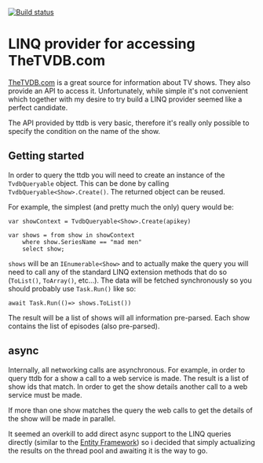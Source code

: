[![Build status](https://ci.appveyor.com/api/projects/status/mo4b10d7fib2qt9b/branch/master?svg=true)](https://ci.appveyor.com/project/azabujuban/linqtv/branch/master)

# LINQ provider for accessing TheTVDB.com
[TheTVDB.com](TheTVDB.com) is a great source for information about TV shows. They also provide an API to access it. Unfortunately, while simple it's not convenient which together with my desire to try build a LINQ provider seemed like a perfect candidate.

The API provided by ttdb is very basic, therefore it's really only possible to specify the condition
on the name of the show.

## Getting started
In order to query the ttdb you will need to create an instance of the `TvdbQueryable` object.
This can be done by calling `TvdbQueryable<Show>.Create()`. The returned object can be reused.

For example, the simplest (and pretty much the only) query would be:
```
var showContext = TvdbQueryable<Show>.Create(apikey)

var shows = from show in showContext
    where show.SeriesName == "mad men"
    select show;
```
`shows` will be an `IEnumerable<Show>` and to actually make the query you will need to
call any of the standard LINQ extension methods that do so (`ToList()`, `ToArray()`, etc...).
The data will be fetched synchronously so you should probably use `Task.Run()` like so:
```
await Task.Run(()=> shows.ToList())
```

The result will be a list of shows will all information pre-parsed. Each show contains
the list of episodes (also pre-parsed).

## async
Internally, all networking calls are asynchronous. For example, in order to query ttdb for
a show a call to a web service is made. The result is a list of show ids that match. In order
to get the show details another call to a web service must be made.

If more than one show matches the query the web calls to get the details of the show will be
made in parallel.

It seemed an overkill to add direct async support to the LINQ queries directly (similar to
the [Entity Framework](https://msdn.microsoft.com/en-us/data/jj819165.aspx)) so i decided that
simply actualizing the results on the thread pool and awaiting it is the way to go.
